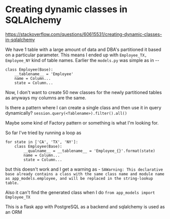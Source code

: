 Creating dynamic classes in SQLAlchemy
======================================
https://stackoverflow.com/questions/60615531/creating-dynamic-classes-in-sqlalchemy

We have 1 table with a large amount of data and DBA's partitioned it based on a particular parameter. This means I ended up with `Employee_TX, Employee_NY` kind of table names. Earlier the `models.py` was simple as in --

    class Employee(Base):
        __tablename__ = 'Employee'
        name = Column...
        state = Column...

Now, I don't want to create 50 new classes for the newly partitioned tables as anyways my columns are the same.

Is there a pattern where I can create a single class and then use it in query dynamically? `session.query(<Tablename>).filter().all()`

Maybe some kind of Factory pattern or something is what I'm looking for.

So far I've tried by running a loop as

    for state in ['CA', 'TX', 'NY']:
        class Employee(Base):
            __qualname__ = __tablename__ = 'Employee_{}'.format(state)
            name = Column...
            state = Column...

but this doesn't work and I get a warning as - `SAWarning: This declarative base already contains a class with the same class name and module name as app_models.employee, and will be replaced in the string-lookup table.`

Also it can't find the generated class when I do `from app_models import Employee_TX`

This is a flask app with PostgreSQL as a backend and sqlalchemy is used as an ORM